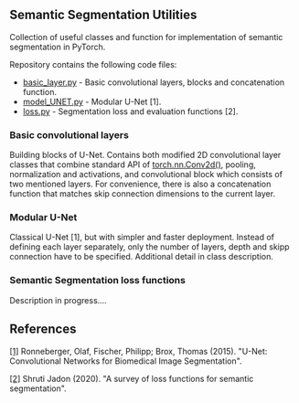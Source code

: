 <h2>Semantic Segmentation Utilities</h2>

Collection of useful classes and function for implementation of
semantic segmentation in PyTorch.

Repository contains the following code files:
- [basic_layer.py](https://github.com/Sergo2020/Segment_utils_pytorch/blob/master/basic_layers.py) - Basic convolutional layers, blocks and concatenation function.
- [model_UNET.py](https://github.com/Sergo2020/Segment_utils_pytorch/blob/master/model_UNET.py) - Modular U-Net [1].
- [loss.py](https://github.com/Sergo2020/Segment_utils_pytorch/blob/master/loss.py) - Segmentation loss and evaluation functions [2].


<h3>Basic convolutional layers</h3>

Building blocks of U-Net. 
Contains both modified 2D convolutional layer classes that combine standard API of [torch.nn.Conv2d()](https://pytorch.org/docs/stable/generated/torch.nn.Conv2d.html),
pooling, normalization and activations, and convolutional block which consists of two mentioned layers.
For convenience, there is also a concatenation function that matches skip connection dimensions to the current layer.

<h3>Modular U-Net</h3>

Classical U-Net [1], but with simpler and faster deployment. Instead of defining each layer separately,
only the number of layers, depth and skipp connection have to be specified. Additional detail in 
class description.


<h3>Semantic Segmentation loss functions</h3>

Description in progress....



<h2>References</h2>

[[1]](https://arxiv.org/abs/1505.04597) Ronneberger, Olaf, Fischer, Philipp; Brox, Thomas (2015). "U-Net: Convolutional Networks for Biomedical Image Segmentation".

[[2]](https://arxiv.org/abs/2006.14822) Shruti Jadon (2020). "A survey of loss functions for semantic segmentation".
